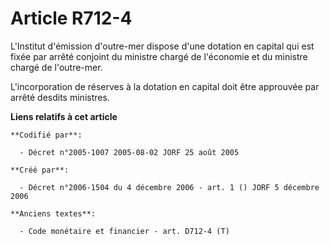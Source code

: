 # Article R712-4

L'Institut d'émission d'outre-mer dispose d'une dotation en capital qui est fixée par arrêté conjoint du ministre chargé de
l'économie et du ministre chargé de l'outre-mer.

L'incorporation de réserves à la dotation en capital doit être approuvée par arrêté desdits ministres.

**Liens relatifs à cet article**

	**Codifié par**:

	  - Décret n°2005-1007 2005-08-02 JORF 25 août 2005

	**Créé par**:

	  - Décret n°2006-1504 du 4 décembre 2006 - art. 1 () JORF 5 décembre 2006

	**Anciens textes**:

	  - Code monétaire et financier - art. D712-4 (T)
